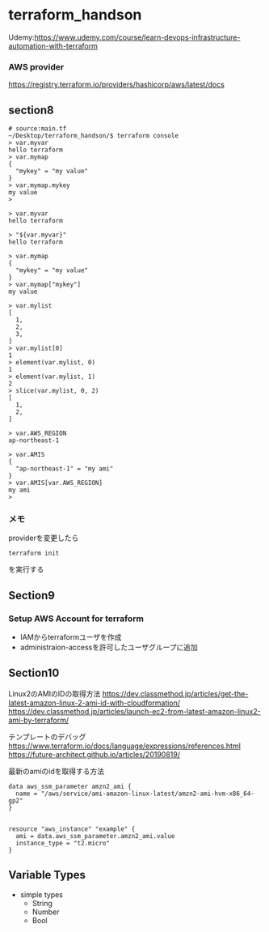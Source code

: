 # terraform_handson
Udemy:https://www.udemy.com/course/learn-devops-infrastructure-automation-with-terraform

### AWS provider
https://registry.terraform.io/providers/hashicorp/aws/latest/docs
## section8

```
# source:main.tf
~/Desktop/terraform_handson/$ terraform console
> var.myvar
hello terraform
> var.mymap
{
  "mykey" = "my value"
}
> var.mymap.mykey
my value
>

> var.myvar
hello terraform

> "${var.myvar}"
hello terraform

> var.mymap
{
  "mykey" = "my value"
}
> var.mymap["mykey"]
my value

> var.mylist
[
  1,
  2,
  3,
]
> var.mylist[0]
1
> element(var.mylist, 0)
1
> element(var.mylist, 1)
2
> slice(var.mylist, 0, 2)
[
  1,
  2,
]

> var.AWS_REGION
ap-northeast-1

> var.AMIS
{
  "ap-northeast-1" = "my ami"
}
> var.AMIS[var.AWS_REGION]
my ami
>
```

### メモ
providerを変更したら

```
terraform init
```
を実行する

## Section9
### Setup AWS Account for terraform
- IAMからterraformユーザを作成
- administraion-accessを許可したユーザグループに追加

## Section10
Linux2のAMIのIDの取得方法
https://dev.classmethod.jp/articles/get-the-latest-amazon-linux-2-ami-id-with-cloudformation/
https://dev.classmethod.jp/articles/launch-ec2-from-latest-amazon-linux2-ami-by-terraform/

テンプレートのデバッグ
https://www.terraform.io/docs/language/expressions/references.html
https://future-architect.github.io/articles/20190819/

最新のamiのidを取得する方法

```
data aws_ssm_parameter amzn2_ami {
  name = "/aws/service/ami-amazon-linux-latest/amzn2-ami-hvm-x86_64-gp2"
}


resource "aws_instance" "example" {
  ami = data.aws_ssm_parameter.amzn2_ami.value
  instance_type = "t2.micro"
}

```

## Variable Types
- simple types
  - String
  - Number
  - Bool